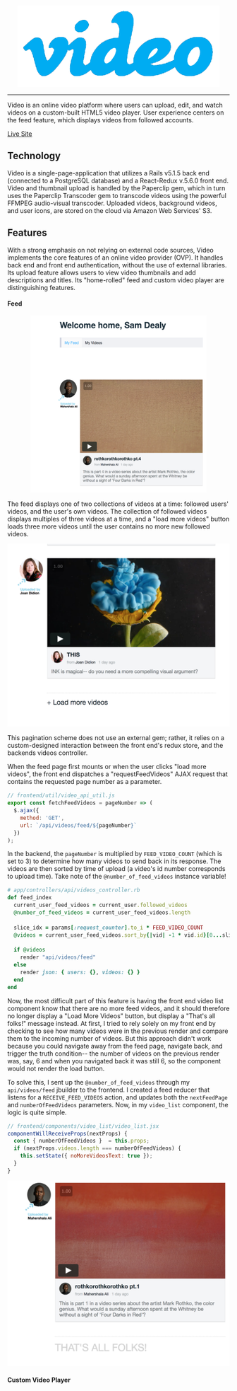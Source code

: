 <p align="center">
  <img src='./app/assets/images/video_readme_logo.png' />
</p>

***

Video is an online video platform where users can upload, edit, and watch videos on a custom-built
HTML5 video player. User experience centers on the feed feature, which displays videos from followed accounts.

[Live Site](https://a-video.herokuapp.com/#/)

## Technology
Video is a single-page-application that utilizes a Rails v5.1.5 back end (connected to a PostgreSQL database)
and a React-Redux v.5.6.0 front end. Video and thumbnail upload is handled by the Paperclip gem,
which in turn uses the Paperclip Transcoder gem to transcode videos using the powerful FFMPEG audio-visual transcoder.
Uploaded videos, background videos, and user icons, are stored on the cloud via Amazon Web Services' S3.

## Features
With a strong emphasis on not relying on external code sources,
Video implements the core features of an online video provider (OVP). It handles back end and front end authentication,
without the use of external libraries. Its upload feature allows users to view video thumbnails and add descriptions and titles.
Its "home-rolled" feed and custom video player are distinguishing features.

#### Feed
<p align="center">
  <img width="400px" height="400px" src='./app/assets/images/read_me/feed_intro.png' />
</p>
The feed displays one of two collections of videos at a time: followed users' videos, and the user's own videos. The collection of followed videos displays multiples of three videos at a time, and a "load more videos" button loads three more videos until the user
contains no more new followed videos.

![load-more-videos](./app/assets/images/read_me/load_more_button.png)

This pagination scheme does not use an external gem; rather, it relies on a custom-designed interaction between the front end's redux store, and the backends videos controller.

When the feed page first mounts or when the user clicks "load more videos", the front end dispatches a "requestFeedVideos" AJAX request that contains the requested page number as a parameter.

```javascript
// frontend/util/video_api_util.js
export const fetchFeedVideos = pageNumber => (
  $.ajax({
    method: 'GET',
    url: `/api/videos/feed/${pageNumber}`
  })
);
```
In the backend, the `pageNumber` is multiplied by `FEED_VIDEO_COUNT` (which is set to 3) to determine how many videos to send back in its response. The videos are then sorted by time of upload (a video's id number corresponds to upload time). Take note of the `@number_of_feed_videos` instance variable!

```ruby
# app/controllers/api/videos_controller.rb
def feed_index
  current_user_feed_videos = current_user.followed_videos
  @number_of_feed_videos = current_user_feed_videos.length

  slice_idx = params[:request_counter].to_i * FEED_VIDEO_COUNT
  @videos = current_user_feed_videos.sort_by{|vid| -1 * vid.id}[0...slice_idx]

  if @videos
    render "api/videos/feed"
  else
    render json: { users: {}, videos: {} }
  end
end
```

Now, the most difficult part of this feature is having the front end video list component know that there are no more feed videos, and it should therefore no longer display a "Load More Videos" button, but display a "That's all folks!" message instead.
At first, I tried to rely solely on my front end by checking to see how many videos were in the previous render and compare them to the incoming number of videos. But this approach didn't work because you could navigate away from the feed page, navigate back, and trigger the truth condition-- the number of videos on the previous render was, say, 6 and when you navigated back it was still 6, so the component would not render the load button.

To solve this, I sent up the `@number_of_feed_videos` through my `api/videos/feed` jbuilder to the frontend. I created a feed reducer that listens for a `RECEIVE_FEED_VIDEOS` action, and updates both the `nextFeedPage` and `numberOfFeedVideos` parameters. Now, in my `video_list` component, the logic is quite simple.

```javascript
// frontend/components/video_list/video_list.jsx
componentWillReceiveProps(nextProps) {
  const { numberOfFeedVideos }  = this.props;
  if (nextProps.videos.length === numberOfFeedVideos) {
    this.setState({ noMoreVideosText: true });
  }
}
```
![No-more-videos](./app/assets/images/read_me/no_more.png)




#### Custom Video Player
